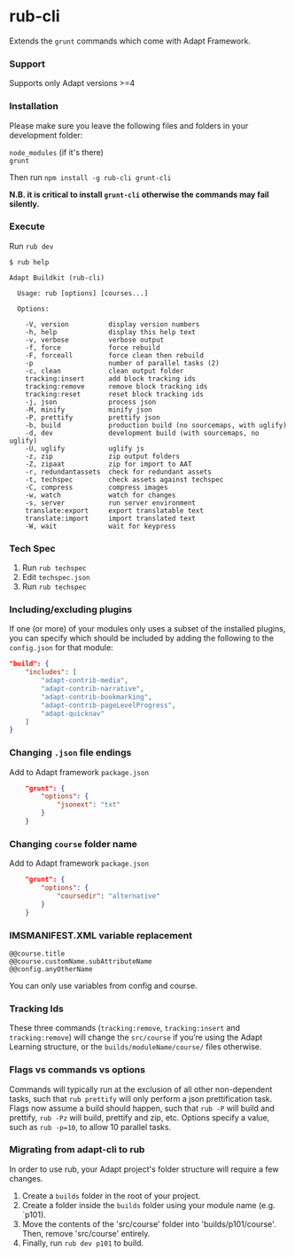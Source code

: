 # rub-cli
Extends the ``grunt`` commands which come with Adapt Framework.  

### Support
Supports only Adapt versions >=4

### Installation
Please make sure you leave the following files and folders in your development folder:  

``node_modules`` (if it's there)  
``grunt``

Then run ``npm install -g rub-cli grunt-cli``  

**N.B. it is critical to install ``grunt-cli`` otherwise the commands may fail silently.**

### Execute

Run ``rub dev``

```
$ rub help

Adapt Buildkit (rub-cli)

  Usage: rub [options] [courses...]

  Options:

    -V, version          display version numbers     
    -h, help             display this help text      
    -v, verbose          verbose output
    -f, force            force rebuild
    -F, forceall         force clean then rebuild    
    -p                   number of parallel tasks (2)
    -c, clean            clean output folder
    tracking:insert      add block tracking ids      
    tracking:remove      remove block tracking ids
    tracking:reset       reset block tracking ids
    -j, json             process json
    -M, minify           minify json
    -P, prettify         prettify json
    -b, build            production build (no sourcemaps, with uglify)
    -d, dev              development build (with sourcemaps, no uglify)
    -U, uglify           uglify js
    -z, zip              zip output folders
    -Z, zipaat           zip for import to AAT
    -r, redundantassets  check for redundant assets
    -t, techspec         check assets against techspec
    -C, compress         compress images
    -w, watch            watch for changes
    -s, server           run server environment
    translate:export     export translatable text
    translate:import     import translated text
    -W, wait             wait for keypress

```

### Tech Spec
1. Run ```rub techspec```
2. Edit ```techspec.json```
3. Run ```rub techspec```

### Including/excluding plugins
If one (or more) of your modules only uses a subset of the installed plugins, you can specify which should be included by adding the following to the `config.json` for that module:
```json
"build": {
	"includes": [
		"adapt-contrib-media",
		"adapt-contrib-narrative",
		"adapt-contrib-bookmarking",
		"adapt-contrib-pageLevelProgress",
		"adapt-quicknav"
	]
}
```

### Changing ``.json`` file endings
Add to Adapt framework ``package.json``
```json
    "grunt": {
        "options": {
            "jsonext": "txt"
        }
    }
```

### Changing ``course`` folder name
Add to Adapt framework ``package.json``
```json
    "grunt": {
        "options": {
            "coursedir": "alternative"
        }
    }
```

### IMSMANIFEST.XML variable replacement
```
@@course.title
@@course.customName.subAttributeName
@@config.anyOtherName
```
You can only use variables from config and course.

### Tracking Ids
These three commands (``tracking:remove``, ``tracking:insert`` and ``tracking:remove``) will change the ``src/course`` if you’re using the Adapt Learning structure, or the ``builds/moduleName/course/`` files otherwise.

### Flags vs commands vs options
Commands will typically run at the exclusion of all other non-dependent tasks, such that ``rub prettify`` will only perform a json prettification task. Flags now assume a build should happen, such that ``rub -P`` will build and prettify, ``rub -Pz`` will build, prettify and zip, etc. Options specify a value, such as `rub -p=10`, to allow 10 parallel tasks.

### Migrating from adapt-cli to rub
In order to use rub, your Adapt project's folder structure will require a few changes.

1. Create a `builds` folder in the root of your project.
2. Create a folder inside the `builds` folder using your module name (e.g. `p101).
3. Move the contents of the 'src/course' folder into 'builds/p101/course'. Then, remove 'src/course' entirely.
4. Finally, run `rub dev p101` to build.
